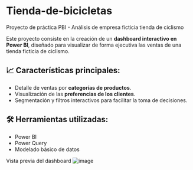 # Tienda-de-bicicletas
Proyecto de práctica PBI - Análisis de empresa ficticia tienda de ciclismo

Este proyecto consiste en la creación de un **dashboard interactivo en Power BI**, diseñado para visualizar de forma ejecutiva las ventas de una tienda ficticia de ciclismo.

## 📈 Características principales:
- Detalle de ventas por **categorías de productos**.
- Visualización de las **preferencias de los clientes**.
- Segmentación y filtros interactivos para facilitar la toma de decisiones.

## 🛠️ Herramientas utilizadas:
- Power BI  
- Power Query  
- Modelado básico de datos  

Vista previa del dashboard
![image](https://github.com/user-attachments/assets/d561e8f9-52af-4711-a582-f94a53cdb71d)
